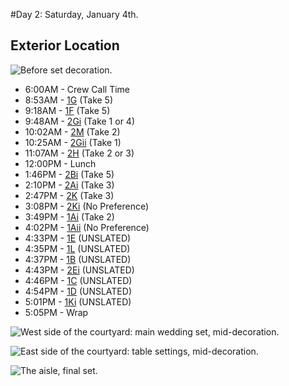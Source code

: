 #Day 2: Saturday, January 4th.
## Exterior Location
![Before set decoration.]

* 6:00AM - Crew Call Time
* 8:53AM - [1G](1G--Take05--.md) (Take 5)
* 9:18AM - [1F](1F--Take05--.md) (Take 5)
* 9:48AM - [2Gi](2Gi--Take01-04--.md) (Take 1 or 4)
* 10:02AM - [2M](2M--Take02--.md) (Take 2)
* 10:25AM - [2Gii](2Gii--Take01--.md) (Take 1)
* 11:07AM - [2H](2H--Take02-03--.md) (Take 2 or 3)
* 12:00PM - Lunch
* 1:46PM - [2Bi](2Bi--Take05--.md) (Take 5)
* 2:10PM - [2Ai](2Ai--Take03--.md) (Take 3)
* 2:47PM - [2K](2K--Take03--.md) (Take 3)
* 3:08PM - [2Ki](2Ki--NoPref--.md) (No Preference)
* 3:49PM - [1Ai](1Ai--Take02--.md) (Take 2)
* 4:02PM - [1Aii](1Aii--NoPref--.md) (No Preference)
* 4:33PM - [1E](1E.md) (UNSLATED)
* 4:35PM - [1L](1L.md) (UNSLATED)
* 4:37PM - [1B](1B.md) (UNSLATED)
* 4:43PM - [2Ei](2Ei.md) (UNSLATED)
* 4:46PM - [1C](1C.md) (UNSLATED)
* 4:54PM - [1D](1D.md) (UNSLATED)
* 5:01PM - [1Ki](1Ki.md) (UNSLATED)
* 5:05PM - Wrap

![West side of the courtyard: main wedding set, mid-decoration.]

![East side of the courtyard: table settings, mid-decoration.]

![The aisle, final set.]

[Before set decoration.]:  https://github.com/jingleheimer/CelebrateForever/images/Ext_Location.JPG
[West side of the courtyard: main wedding set, mid-decoration.]:  https://github.com/jingleheimer/CelebrateForever/images/Ext_NearSide.JPG
[The aisle, final set.]: https://github.com/jingleheimer/CelebrateForever/images/Ext_Aisle.JPG
[East side of the courtyard: table settings, mid-decoration.]:  https://github.com/jingleheimer/CelebrateForever/images/Ext_FarSide.JPG